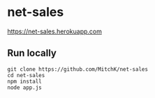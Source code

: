 # net-sales
https://net-sales.herokuapp.com

## Run locally

```
git clone https://github.com/MitchK/net-sales
cd net-sales
npm install 
node app.js
```
